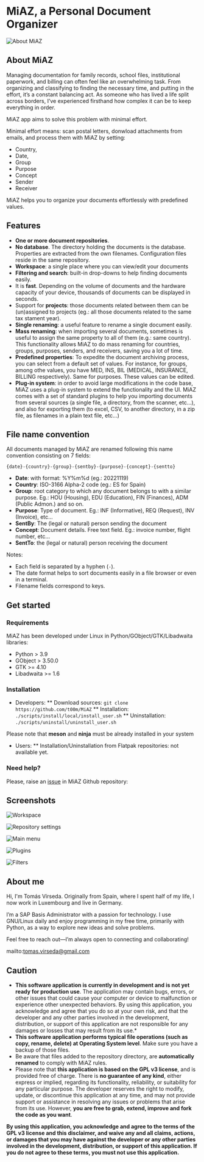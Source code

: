 # MiAZ, a Personal Document Organizer

![About MiAZ](data/docs/brand/io.github.t00m.MiAZ-brand.png)

## About MiAZ

Managing documentation for family records, school files, institutional paperwork, and billing can often feel like an overwhelming task.
From organizing and classifying to finding the necessary time, and putting in the effort, it’s a constant balancing act.
As someone who has lived a life split across borders, I’ve experienced firsthand how complex it can be to keep everything in order.

MiAZ app aims to solve this problem with minimal effort.

Minimal effort means: scan postal letters, donwload attachments from emails, and process them with MiAZ by setting:

- Country,
- Date,
- Group
- Purpose
- Concept
- Sender
- Receiver

MiAZ helps you to organize your documents effortlessly with predefined values.

## Features

* **One or more document repositories**.
* **No database**. The directory holding the documents is the database. Properties are extracted from the own filenames. Configuration files reside in the same repository.
* **Workspace**: a single place where you can view/edit your documents
* **Filtering and search**: built-in drop-downs to help finding documents easily.
* It is **fast**. Depending on the volume of documents and the hardware capacity of your device, thousands of documents can be displayed in seconds.
* Support for **projects**: those documents related between them can be (un)assigned to projects (eg.: all those documents related to the same tax stament year).
* **Single renaming**: a useful feature to rename a single document easily.
* **Mass renaming**: when importing several documents, sometimes is useful to assign the same property to all of them (e.g.: same country). This functionality allows MiAZ to do mass renaming for countries, groups, purposes, senders, and receivers, saving you a lot of time.
* **Predefined properties**: To expedite the document archiving process, you can select from a default set of values. For instance, for groups, among othe values, you have MED, INS, BIL (MEDICAL, INSURANCE, BILLING respectively). Same for purposes. These values can be edited.
* **Plug-in system**: in order to avoid large modifications in the code base, MiAZ uses a plug-in system to extend the functionality and the UI. MiAZ comes with a set of standard plugins to help you importing documents from several sources (a single file, a directory, from the scanner, etc...), and also for exporting them (to excel, CSV, to another directory, in a zip file, as filenames in a plain text file, etc...)


## File name convention

All documents managed by MiAZ are renamed following this name convention consisting on 7 fields:

`{date}-{country}-{group}-{sentby}-{purpose}-{concept}-{sentto}`

* **Date**: with format: %Y%m%d (eg.: 20221119)
* **Country**: ISO-3166 Alpha-2 code (eg.: ES for Spain)
* **Group**: root category to which any document belongs to with a similar purpose. Eg.: HOU (Housing), EDU (Education), FIN (Finances), ADM (Public Admon.) and so on.
* **Purpose**: Type of document. Eg.: INF (Informative), REQ (Request), INV (Invoice), etc...
* **SentBy**: The (legal or natural) person sending the document
* **Concept**: Document details. Free text field. Eg.: invoice number, flight number, etc...
* **SentTo**: the (legal or natural) person receiving the document

Notes:

* Each field is separated by a hyphen (`-`).
* The date format helps to sort documents easily in a file browser or even in a terminal.
* Filename fields correspond to keys.

## Get started

### Requirements

MiAZ has been developed under Linux in Python/GObject/GTK/Libadwaita libraries:
- Python > 3.9
- GObject > 3.50.0
- GTK >= 4.10
- Libadwaita >= 1.6



### Installation

* Developers:
** Download sources: `git clone https://github.com/t00m/MiAZ`
** Installation: `./scripts/install/local/install_user.sh`
** Uninstallation: `./scripts/uninstall/uninstall_user.sh`

Please note that **meson** and **ninja** must be already installed in your system

* Users:
** Installation/Uninstallation from Flatpak repositories: not available yet.


### Need help?

Please, raise an [issue](https://github.com/t00m/MiAZ/issues) in MiAZ Github repository:


## Screenshots

![Workspace](data/docs/screenshots/MiAZ-Worskpace.png)

![Repository settings](data/docs/screenshots/MiAZ-repository-settings.png)

![Main menu](data/docs/screenshots/MiAZ-Workspace-menu.png)

![Plugins](data/docs/screenshots/MiAZ-settings-plugins.png)

![Filters](data/docs/screenshots/MiAZ-Workspace-filters.png)




## About me

Hi, I'm Tomás Vírseda. Originally from Spain, where I spent half of my life, I now work in Luxembourg and live in Germany.

I’m a SAP Basis Administrator with a passion for technology. I use GNU/Linux daily and enjoy programming in my free time, primarily with Python, as a way to explore new ideas and solve problems.

Feel free to reach out—I’m always open to connecting and collaborating!

mailto:tomas.virseda@gmail.com


## Caution

* **This software application is currently in development and is not yet ready for production use**. The application may contain bugs, errors, or other issues that could cause your computer or device to malfunction or experience other unexpected behaviors. By using this application, you acknowledge and agree that you do so at your own risk, and that the developer and any other parties involved in the development, distribution, or support of this application are not responsible for any damages or losses that may result from its use.*
* **This software application performs typical file operations (such as copy, rename, delete) at Operating System level**. Make sure you have a backup of those files.
* Be aware that files added to the repository directory, are **automatically renamed** to comply with MiAZ rules.
* Please note that **this application is based on the GPL v3 license**, and is provided free of charge. There is **no guarantee of any kind**, either express or implied, regarding its functionality, reliability, or suitability for any particular purpose. The developer reserves the right to modify, update, or discontinue this application at any time, and may not provide support or assistance in resolving any issues or problems that arise from its use. However, **you are free to grab, extend, improve and fork the code as you want**.

**By using this application, you acknowledge and agree to the terms of the GPL v3 license and this disclaimer, and waive any and all claims, actions, or damages that you may have against the developer or any other parties involved in the development, distribution, or support of this application. If you do not agree to these terms, you must not use this application.**
